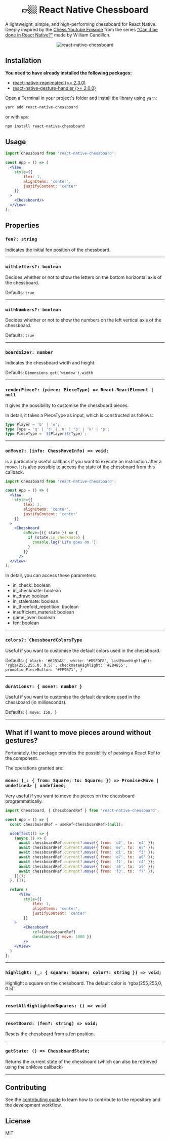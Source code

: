 <h1 align="center">
👉🏼 React Native Chessboard
</h1>

A lightweight, simple, and high-performing chessboard for React Native. 
Deeply inspired by the [Chess Youtube Episode](https://youtu.be/JulJJxbP_T0) from the series ["Can it be done in React Native?"](https://github.com/wcandillon/can-it-be-done-in-react-native) made by William Candillon.

<div align="center">
    <img src="https://github.com/enzomanuelmangano/react-native-chessboard/blob/main/.assets/chessboard_image.png" title="react-native-chessboard">
</div>

## Installation

**You need to have already installed the following packages:**

- [react-native-reanimated (>= 2.3.0)](https://docs.swmansion.com/react-native-reanimated/docs)
- [react-native-gesture-handler (>= 2.0.0)](https://docs.swmansion.com/react-native-gesture-handler/docs/)

Open a Terminal in your project's folder and install the library using `yarn`:

```sh
yarn add react-native-chessboard
```

or with `npm`:

```sh
npm install react-native-chessboard
```

## Usage

```jsx
import Chessboard from 'react-native-chessboard';

const App = () => (
  <View
    style={{
        flex: 1, 
        alignItems: 'center',
        justifyContent: 'center'
    }}
  >
    <Chessboard/>
  </View>
);
```

## Properties

### `fen?: string`

Indicates the initial fen position of the chessboard.

---

### `withLetters?: boolean`

Decides whether or not to show the letters on the bottom horizontal axis of the chessboard.

Defaults: `true`

---

### `withNumbers?: boolean`

Decides whether or not to show the numbers on the left vertical axis of the chessboard.

Defaults: `true`

---

### `boardSize?: number`

Indicates the chessboard width and height.

Defaults: `Dimensions.get('window').width`

---

### `renderPiece?: (piece: PieceType) => React.ReactElement | null`

It gives the possibility to customise the chessboard pieces.

In detail, it takes a PieceType as input, which is constructed as follows: 

```ts
type Player = 'b' | 'w';
type Type = 'q' | 'r' | 'n' | 'b' | 'k' | 'p';
type PieceType = `${Player}${Type}`;
```

---

### `onMove?: (info: ChessMoveInfo) => void;`

is a particularly useful callback if you want to execute an instruction after a move. 
It is also possible to access the state of the chessboard from this callback.

```jsx
import Chessboard from 'react-native-chessboard';

const App = () => (
  <View
    style={{
        flex: 1, 
        alignItems: 'center',
        justifyContent: 'center'
    }}
  >
    <Chessboard
        onMove={({ state }) => {
          if (state.in_checkmate) {
            console.log('Life goes on.');
          }
        }}
      />
  </View>
);
```

In detail, you can access these parameters: 
- in_check: boolean
- in_checkmate: boolean
- in_draw: boolean
- in_stalemate: boolean
- in_threefold_repetition: boolean
- insufficient_material: boolean
- game_over: boolean
- fen: boolean

---

### `colors?: ChessboardColorsType` 

Useful if you want to customise the default colors used in the chessboard. 

Defaults: `{
    black: '#62B1A8',
    white: '#D9FDF8',
    lastMoveHighlight: 'rgba(255,255,0, 0.5)',
    checkmateHighlight: '#E84855',
    promotionPieceButton: '#FF9B71',
}`

---

### `durations?: { move?: number }`

Useful if you want to customise the default durations used in the chessboard (in milliseconds). 

Defaults: `{
    move: 150,
}`

---

## What if I want to move pieces around without gestures?

Fortunately, the package provides the possibility of passing a React Ref to the component. 

The operations granted are:

### `move: (_: { from: Square; to: Square; }) => Promise<Move | undefined> | undefined;`

Very useful if you want to move the pieces on the chessboard programmatically.

```jsx
import Chessboard, { ChessboardRef } from 'react-native-chessboard';

const App = () => {
  const chessboardRef = useRef<ChessboardRef>(null);

  useEffect(() => {
    (async () => {
      await chessboardRef.current?.move({ from: 'e2', to: 'e4' });
      await chessboardRef.current?.move({ from: 'e7', to: 'e5' });
      await chessboardRef.current?.move({ from: 'd1', to: 'f3' });
      await chessboardRef.current?.move({ from: 'a7', to: 'a6' });
      await chessboardRef.current?.move({ from: 'f1', to: 'c4' });
      await chessboardRef.current?.move({ from: 'a6', to: 'a5' });
      await chessboardRef.current?.move({ from: 'f3', to: 'f7' });
    })();
  }, []);

  return (
      <View
        style={{
            flex: 1, 
            alignItems: 'center',
            justifyContent: 'center'
        }}
    >
        <Chessboard
            ref={chessboardRef}
            durations={{ move: 1000 }}
        />
    </View>
  )
};
```

---

### `highlight: (_: { square: Square; color?: string }) => void;`

Highlight a square on the chessboard. The default color is 'rgba(255,255,0, 0.5)'. 

---

### `resetAllHighlightedSquares: () => void`

---

### `resetBoard: (fen?: string) => void;`

Resets the chessboard from a fen position. 

---

### `getState: () => ChessboardState;`

Returns the current state of the chessboard (which can also be retrieved using the onMove callback)

---

## Contributing

See the [contributing guide](CONTRIBUTING.md) to learn how to contribute to the repository and the development workflow.

## License

MIT